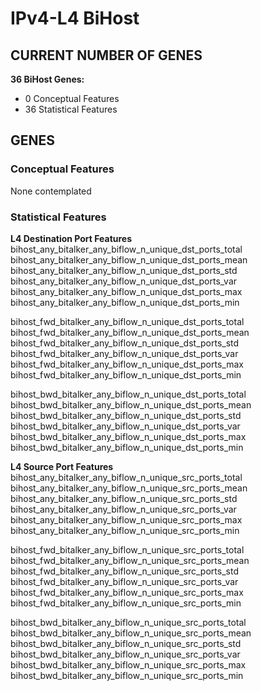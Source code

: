 # IPv4-L4 BiHost
## CURRENT NUMBER OF GENES
**36 BiHost Genes:**  
- 0 Conceptual Features
- 36 Statistical Features

## GENES
### Conceptual Features
None contemplated  

### Statistical Features
**L4 Destination Port Features**  
bihost_any_bitalker_any_biflow_n_unique_dst_ports_total  
bihost_any_bitalker_any_biflow_n_unique_dst_ports_mean  
bihost_any_bitalker_any_biflow_n_unique_dst_ports_std  
bihost_any_bitalker_any_biflow_n_unique_dst_ports_var  
bihost_any_bitalker_any_biflow_n_unique_dst_ports_max  
bihost_any_bitalker_any_biflow_n_unique_dst_ports_min  

bihost_fwd_bitalker_any_biflow_n_unique_dst_ports_total  
bihost_fwd_bitalker_any_biflow_n_unique_dst_ports_mean  
bihost_fwd_bitalker_any_biflow_n_unique_dst_ports_std  
bihost_fwd_bitalker_any_biflow_n_unique_dst_ports_var  
bihost_fwd_bitalker_any_biflow_n_unique_dst_ports_max  
bihost_fwd_bitalker_any_biflow_n_unique_dst_ports_min  

bihost_bwd_bitalker_any_biflow_n_unique_dst_ports_total  
bihost_bwd_bitalker_any_biflow_n_unique_dst_ports_mean  
bihost_bwd_bitalker_any_biflow_n_unique_dst_ports_std  
bihost_bwd_bitalker_any_biflow_n_unique_dst_ports_var  
bihost_bwd_bitalker_any_biflow_n_unique_dst_ports_max  
bihost_bwd_bitalker_any_biflow_n_unique_dst_ports_min  

**L4 Source Port Features**  
bihost_any_bitalker_any_biflow_n_unique_src_ports_total  
bihost_any_bitalker_any_biflow_n_unique_src_ports_mean  
bihost_any_bitalker_any_biflow_n_unique_src_ports_std  
bihost_any_bitalker_any_biflow_n_unique_src_ports_var  
bihost_any_bitalker_any_biflow_n_unique_src_ports_max  
bihost_any_bitalker_any_biflow_n_unique_src_ports_min  

bihost_fwd_bitalker_any_biflow_n_unique_src_ports_total  
bihost_fwd_bitalker_any_biflow_n_unique_src_ports_mean  
bihost_fwd_bitalker_any_biflow_n_unique_src_ports_std  
bihost_fwd_bitalker_any_biflow_n_unique_src_ports_var  
bihost_fwd_bitalker_any_biflow_n_unique_src_ports_max  
bihost_fwd_bitalker_any_biflow_n_unique_src_ports_min  

bihost_bwd_bitalker_any_biflow_n_unique_src_ports_total  
bihost_bwd_bitalker_any_biflow_n_unique_src_ports_mean  
bihost_bwd_bitalker_any_biflow_n_unique_src_ports_std  
bihost_bwd_bitalker_any_biflow_n_unique_src_ports_var  
bihost_bwd_bitalker_any_biflow_n_unique_src_ports_max  
bihost_bwd_bitalker_any_biflow_n_unique_src_ports_min  
